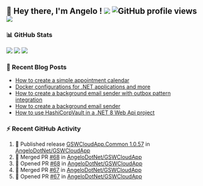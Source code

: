 ## 👋 Hey there, I'm Angelo ! ![](https://img.shields.io/badge/Intel-Core_i5_12th-0071C5?style=for-the-badge&logo=intel&logoColor=white) ![GitHub profile views](https://komarev.com/ghpvc/?username=angelodotnet&color=blue&style=for-the-badge) <a href="https://www.buymeacoffee.com/angelodotnet" target="_blank"><img src="https://img.shields.io/badge/Buy%20Me%20A%20Coffee-FFDD00.svg?style=for-the-badge&logo=Buy-Me-A-Coffee&logoColor=black"></a>
<!--[![GitHub followers](https://img.shields.io/github/followers/angelodotnet?label=GitHub%20Followers&style=for-the-badge)](https://github.com/angelodotnet) -->
<!--<a href="https://dev.to/angelodotnet" target="_blank"><img src="https://img.shields.io/badge/dev.to-0A0A0A.svg?style=for-the-badge&logo=devdotto&logoColor=white"></a>-->
<!--
### HacktoberFest 2024
[![An image of @angeloit87's Holopin badges, which is a link to view their full Holopin profile](https://holopin.me/angeloit87)](https://holopin.io/@angeloit87)

### 📱 Contact me
<a href="https://dev.to/angelodotnet"><img src="https://img.shields.io/badge/dev.to-0A0A0A.svg?style=for-the-badge&logo=devdotto&logoColor=white"></a>
-->
### 📊 GitHub Stats
![](http://github-profile-summary-cards.vercel.app/api/cards/profile-details?username=angelodotnet&theme=darcula)
![](http://github-profile-summary-cards.vercel.app/api/cards/stats?username=angelodotnet&theme=darcula)
![](http://github-profile-summary-cards.vercel.app/api/cards/repos-per-language?username=angelodotnet&theme=darcula)

### 📝 Recent Blog Posts
<!-- BLOG-POST-LIST:START -->
- [How to create a simple appointment calendar](https://dev.to/angelodotnet/example-to-create-a-appointment-calendar-477n)
- [Docker configurations for .NET applications and more](https://dev.to/angelodotnet/docker-configurations-for-net-applications-and-more-1pg8)
- [How to create a background email sender with outbox pattern integration](https://dev.to/angelodotnet/example-to-create-a-background-email-sender-with-outbox-pattern-integration-4cdl)
- [How to create a background email sender](https://dev.to/angelodotnet/example-to-create-a-background-email-sender-31i)
- [How to use HashiCorpVault in a .NET 8 Web Api project](https://dev.to/angelodotnet/how-to-use-hashicorpvault-in-a-net-8-web-api-project-1f1m)
<!-- BLOG-POST-LIST:END -->

### ⚡ Recent GitHub Activity
<!--START_SECTION:activity-->
1. 🚀 Published release [GSWCloudApp.Common 1.0.57](https://github.com/AngeloDotNet/GSWCloudApp/releases/tag/Common_v1.0.57) in [AngeloDotNet/GSWCloudApp](https://github.com/AngeloDotNet/GSWCloudApp)
2. 🎉 Merged PR [#68](https://github.com/AngeloDotNet/GSWCloudApp/pull/68) in [AngeloDotNet/GSWCloudApp](https://github.com/AngeloDotNet/GSWCloudApp)
3. 💪 Opened PR [#68](https://github.com/AngeloDotNet/GSWCloudApp/pull/68) in [AngeloDotNet/GSWCloudApp](https://github.com/AngeloDotNet/GSWCloudApp)
4. 🎉 Merged PR [#67](https://github.com/AngeloDotNet/GSWCloudApp/pull/67) in [AngeloDotNet/GSWCloudApp](https://github.com/AngeloDotNet/GSWCloudApp)
5. 💪 Opened PR [#67](https://github.com/AngeloDotNet/GSWCloudApp/pull/67) in [AngeloDotNet/GSWCloudApp](https://github.com/AngeloDotNet/GSWCloudApp)
<!--END_SECTION:activity-->
